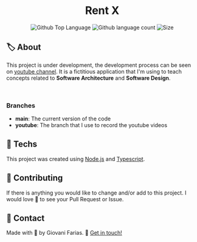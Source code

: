 <div align="center">
  <h1> Rent X</h1>
</div>


<div margin="20px 0" align="center">
    <img alt="Github Top Language" src="https://img.shields.io/github/languages/top/giovaniif/rentx">
    <img alt="Github language count" src="https://img.shields.io/github/languages/count/giovaniif/rentx">
    <img alt="Size" src="https://img.shields.io/github/repo-size/giovaniif/rentx">
</div>

<h2>🏷️ About</h2>

This project is under development, the development process can be seen on
[youtube channel](https://www.youtube.com/channel/UC1RhLykq_-5R2kbVgBoIa5Q).
It is a fictitious application that I'm using to teach concepts related to **Software Architecture** and **Software Design**.

<br />

### Branches
- **main**: The current version of the code
- **youtube**: The branch that I use to record the youtube videos

<h2>🚀 Techs</h2>

This project was created using [Node.js](https://nodejs.org/en/) and [Typescript](https://github.com/microsoft/typescript).

<h2>🍻 Contributing</h2>
If there is anything you would like to change and/or add to this project. I would love 💜 to see your Pull Request or Issue. <br />

<h2>💬 Contact</h2>

Made with 💜 by Giovani Farias. 👋 [Get in touch!](https://www.linkedin.com/in/giovani-ricco-farias-b97316186/)
